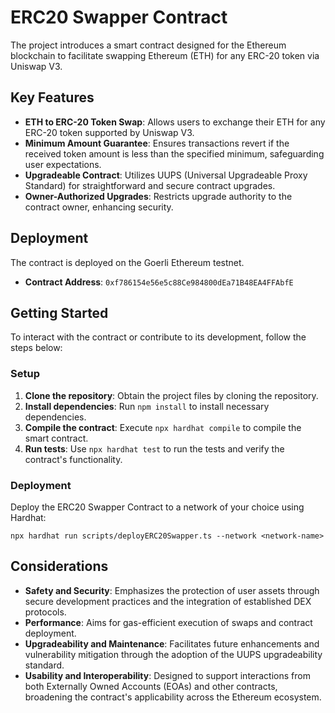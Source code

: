
# ERC20 Swapper Contract

The project introduces a smart contract designed for the Ethereum blockchain to facilitate swapping Ethereum (ETH) for any ERC-20 token via Uniswap V3.

## Key Features

- **ETH to ERC-20 Token Swap**: Allows users to exchange their ETH for any ERC-20 token supported by Uniswap V3.
- **Minimum Amount Guarantee**: Ensures transactions revert if the received token amount is less than the specified minimum, safeguarding user expectations.
- **Upgradeable Contract**: Utilizes UUPS (Universal Upgradeable Proxy Standard) for straightforward and secure contract upgrades.
- **Owner-Authorized Upgrades**: Restricts upgrade authority to the contract owner, enhancing security.

## Deployment

The contract is deployed on the Goerli Ethereum testnet.

- **Contract Address**: `0xf786154e56e5c88Ce984800dEa71B48EA4FFAbfE`

## Getting Started

To interact with the contract or contribute to its development, follow the steps below:

### Setup

1. **Clone the repository**: Obtain the project files by cloning the repository.
2. **Install dependencies**: Run `npm install` to install necessary dependencies.
3. **Compile the contract**: Execute `npx hardhat compile` to compile the smart contract.
4. **Run tests**: Use `npx hardhat test` to run the tests and verify the contract's functionality.

### Deployment

Deploy the ERC20 Swapper Contract to a network of your choice using Hardhat:

```shell
npx hardhat run scripts/deployERC20Swapper.ts --network <network-name>
```

## Considerations

- **Safety and Security**: Emphasizes the protection of user assets through secure development practices and the integration of established DEX protocols.
- **Performance**: Aims for gas-efficient execution of swaps and contract deployment.
- **Upgradeability and Maintenance**: Facilitates future enhancements and vulnerability mitigation through the adoption of the UUPS upgradeability standard.
- **Usability and Interoperability**: Designed to support interactions from both Externally Owned Accounts (EOAs) and other contracts, broadening the contract's applicability across the Ethereum ecosystem.